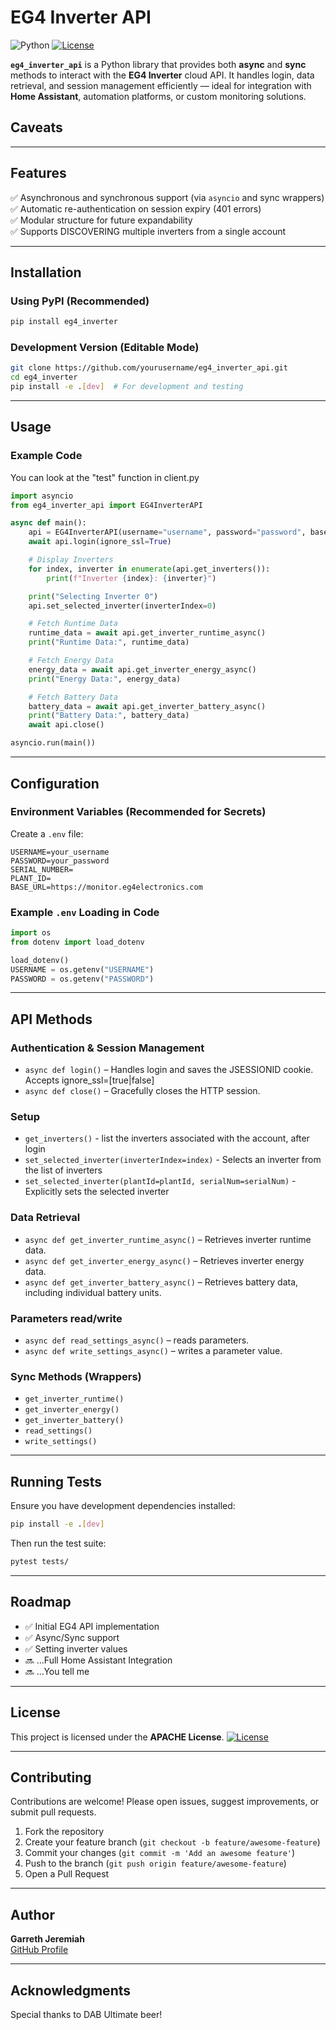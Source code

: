
# EG4 Inverter API

![Python](https://img.shields.io/badge/Python-3.8%2B-blue.svg)
[![License](https://img.shields.io/badge/license-Apache%202.0-blue.svg)](LICENSE)

**`eg4_inverter_api`** is a Python library that provides both **async** and **sync** methods to interact with the **EG4 Inverter** cloud API. It handles login, data retrieval, and session management efficiently — ideal for integration with **Home Assistant**, automation platforms, or custom monitoring solutions.

## Caveats

---

## Features
✅ Asynchronous and synchronous support (via `asyncio` and sync wrappers)  
✅ Automatic re-authentication on session expiry (401 errors)  
✅ Modular structure for future expandability  
✅ Supports DISCOVERING multiple inverters from a single account

---

## Installation

### Using PyPI (Recommended)
```bash
pip install eg4_inverter
```

### Development Version (Editable Mode)
```bash
git clone https://github.com/yourusername/eg4_inverter_api.git
cd eg4_inverter
pip install -e .[dev]  # For development and testing
```

---

## Usage

### Example Code
You can look at the "test" function in client.py

```python
import asyncio
from eg4_inverter_api import EG4InverterAPI

async def main():
    api = EG4InverterAPI(username="username", password="password", base_url="https://monitor.eg4electronics.com")
    await api.login(ignore_ssl=True)

    # Display Inverters
    for index, inverter in enumerate(api.get_inverters()):
        print(f"Inverter {index}: {inverter}")

    print("Selecting Inverter 0")
    api.set_selected_inverter(inverterIndex=0)

    # Fetch Runtime Data
    runtime_data = await api.get_inverter_runtime_async()
    print("Runtime Data:", runtime_data)

    # Fetch Energy Data
    energy_data = await api.get_inverter_energy_async()
    print("Energy Data:", energy_data)

    # Fetch Battery Data
    battery_data = await api.get_inverter_battery_async()
    print("Battery Data:", battery_data)
    await api.close()

asyncio.run(main())
```

---

## Configuration

### Environment Variables (Recommended for Secrets)
Create a `.env` file:
```
USERNAME=your_username
PASSWORD=your_password
SERIAL_NUMBER=
PLANT_ID=
BASE_URL=https://monitor.eg4electronics.com
```

### Example `.env` Loading in Code
```python
import os
from dotenv import load_dotenv

load_dotenv()
USERNAME = os.getenv("USERNAME")
PASSWORD = os.getenv("PASSWORD")
```

---

## API Methods

### **Authentication & Session Management**
- `async def login()` – Handles login and saves the JSESSIONID cookie.  Accepts ignore_ssl=[true|false]
- `async def close()` – Gracefully closes the HTTP session.

### **Setup**
- `get_inverters()` - list the inverters associated with the account, after login
- `set_selected_inverter(inverterIndex=index)` - Selects an inverter from the list of inverters
- `set_selected_inverter(plantId=plantId, serialNum=serialNum)`  - Explicitly sets the selected inverter

### **Data Retrieval**
- `async def get_inverter_runtime_async()` – Retrieves inverter runtime data.
- `async def get_inverter_energy_async()` – Retrieves inverter energy data.
- `async def get_inverter_battery_async()` – Retrieves battery data, including individual battery units.

### **Parameters read/write**
- `async def read_settings_async()` – reads parameters.
- `async def write_settings_async()` – writes a parameter value.

### **Sync Methods (Wrappers)**
- `get_inverter_runtime()`
- `get_inverter_energy()`
- `get_inverter_battery()`
- `read_settings()`
- `write_settings()`

---

## Running Tests
Ensure you have development dependencies installed:
```bash
pip install -e .[dev]
```

Then run the test suite:
```bash
pytest tests/
```

---

## Roadmap
- ✅ Initial EG4 API implementation
- ✅ Async/Sync support
- ✅ Setting inverter values
- 🔜 ...Full Home Assistant Integration
- 🔜 ...You tell me

---

## License
This project is licensed under the **APACHE License**.
[![License](https://img.shields.io/badge/license-Apache%202.0-blue.svg)](LICENSE)


---

## Contributing
Contributions are welcome! Please open issues, suggest improvements, or submit pull requests.

1. Fork the repository
2. Create your feature branch (`git checkout -b feature/awesome-feature`)
3. Commit your changes (`git commit -m 'Add an awesome feature'`)
4. Push to the branch (`git push origin feature/awesome-feature`)
5. Open a Pull Request

---

## Author
**Garreth Jeremiah**  
[GitHub Profile](https://github.com/twistedroutes)

---

## Acknowledgments
Special thanks to DAB Ultimate beer!

